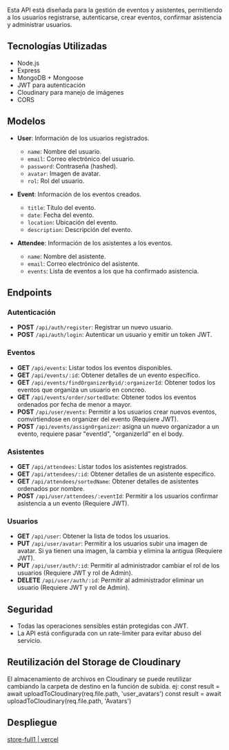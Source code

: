 Esta API está diseñada para la gestión de eventos y asistentes, permitiendo a los usuarios registrarse, autenticarse, crear eventos, confirmar asistencia y administrar usuarios.

## Tecnologías Utilizadas

- Node.js
- Express
- MongoDB + Mongoose
- JWT para autenticación
- Cloudinary para manejo de imágenes
- CORS

## Modelos

- **User**: Información de los usuarios registrados.
  - `name`: Nombre del usuario.
  - `email`: Correo electrónico del usuario.
  - `password`: Contraseña (hashed).
  - `avatar`: Imagen de avatar.
  - `rol`: Rol del usuario.

- **Event**: Información de los eventos creados.
  - `title`: Título del evento.
  - `date`: Fecha del evento.
  - `location`: Ubicación del evento.
  - `description`: Descripción del evento.

- **Attendee**: Información de los asistentes a los eventos.
  - `name`: Nombre del asistente.
  - `email`: Correo electrónico del asistente.
  - `events`: Lista de eventos a los que ha confirmado asistencia.

## Endpoints

### Autenticación

- **POST** `/api/auth/register`: Registrar un nuevo usuario.
- **POST** `/api/auth/login`: Autenticar un usuario y emitir un token JWT.

### Eventos

- **GET** `/api/events`: Listar todos los eventos disponibles.
- **GET** `/api/events/:id`: Obtener detalles de un evento específico.
- **GET** `/api/events/findOrganizerByid/:organizerId`: Obtener todos los eventos que organiza un usuario en concreo.
- **GET** `/api/events/order/sortedDate`: Obtener todos los eventos ordenados por fecha de menor a mayor.
- **POST** `/api/user/events`: Permitir a los usuarios crear nuevos eventos, comvirtiendose en organizer del evento (Requiere JWT).
- **POST** `/api/events/assignOrganizer`: asigna un nuevo organizador a un evento, requiere pasar "eventId", "organizerId" en el body.

### Asistentes

- **GET** `/api/attendees`: Listar todos los asistentes registrados.
- **GET** `/api/attendees/:id`: Obtener detalles de un asistente específico.
- **GET** `/api/attendees/sortedName`: Obtener detalles de asistentes ordenados por nombre.
- **POST** `/api/user/attendees/:eventId`: Permitir a los usuarios confirmar asistencia a un evento (Requiere JWT).

### Usuarios

- **GET** `/api/user`: Obtener la lista de todos los usuarios.
- **PUT** `/api/user/avatar`: Permitir a los usuarios subir una imagen de avatar. Si ya tienen una imagen, la cambia y elimina la antigua (Requiere JWT).
- **PUT** `/api/user/auth/:id`: Permitir al administrador cambiar el rol de los usuarios (Requiere JWT y rol de Admin).
- **DELETE** `/api/user/auth/:id`: Permitir al administrador eliminar un usuario (Requiere JWT y rol de Admin).

## Seguridad

- Todas las operaciones sensibles están protegidas con JWT.
- La API está configurada con un rate-limiter para evitar abuso del servicio.

## Reutilización del Storage de Cloudinary

El almacenamiento de archivos en Cloudinary se puede reutilizar cambiando la carpeta de destino en la función de subida.
ej:
const result = await uploadToCloudinary(req.file.path, 'user_avatars')
const result = await uploadToCloudinary(req.file.path, 'Avatars')

## Despliegue

[store-full1 | vercel](https://full1.vercel.app)

